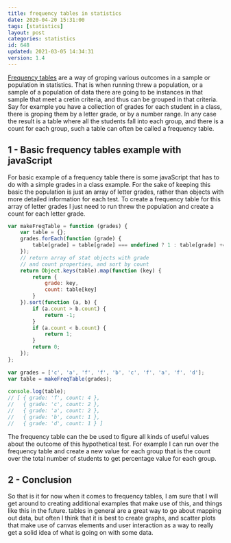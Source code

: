 ```yaml
---
title: frequency tables in statistics
date: 2020-04-20 15:31:00
tags: [statistics]
layout: post
categories: statistics
id: 648
updated: 2021-03-05 14:34:31
version: 1.4
---
```


[Frequency tables](https://en.wikipedia.org/wiki/Frequency_distribution) are a way of groping various outcomes in a sample or population in statistics. That is when running threw a population, or a sample of a population of data there are going to be instances in that sample that meet a cretin criteria, and thus can be grouped in that criteria. Say for example you have a collection of grades for each student in a class, there is groping them by a letter grade, or by a number range. In any case the result is a table where all the students fall into each group, and there is a count for each group, such a table can often be called a frequency table.

<!-- more -->

## 1 - Basic frequency tables example with javaScript

For  basic example of a frequency table there is some javaScript that has to do with a simple grades in a class example. For the sake of keeping this basic the population is just an array of letter grades, rather than objects with more detailed information for each test. To create a frequency table for this array of letter grades I just need to run threw the population and create a count for each letter grade.

```js
var makeFreqTable = function (grades) {
    var table = {};
    grades.forEach(function (grade) {
        table[grade] = table[grade] === undefined ? 1 : table[grade] += 1;
    });
    // return array of stat objects with grade
    // and count properties, and sort by count
    return Object.keys(table).map(function (key) {
        return {
            grade: key,
            count: table[key]
        }
    }).sort(function (a, b) {
        if (a.count > b.count) {
            return -1;
        }
        if (a.count < b.count) {
            return 1;
        }
        return 0;
    });
};
 
var grades = ['c', 'a', 'f', 'f', 'b', 'c', 'f', 'a', 'f', 'd'];
var table = makeFreqTable(grades);
 
console.log(table);
// [ { grade: 'f', count: 4 },
//   { grade: 'c', count: 2 },
//   { grade: 'a', count: 2 },
//   { grade: 'b', count: 1 },
//   { grade: 'd', count: 1 } ] 
```

The frequency table can the be used to figure all kinds of useful values about the outcome of this hypothetical test. For example I can run over the frequency table and create a new value for each group that is the count over the total number of students to get percentage value for each group.

## 2 - Conclusion

So that is it for now when it comes to frequency tables, I am sure that I will get around to creating additional examples that make use of this, and things like this in the future. tables in general are a great way to go about mapping out data, but often I think that it is best to create graphs, and scatter plots that make use of canvas elements and user interaction as a way to really get a solid idea of what is going on with some data.